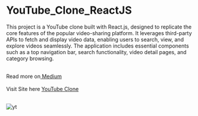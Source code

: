 # YouTube_Clone_ReactJS

This project is a YouTube clone built with React.js, designed to replicate the core features of the popular video-sharing platform. It leverages third-party APIs to fetch and display video data, enabling users to search, view, and explore videos seamlessly. The application includes essential components such as a top navigation bar, search functionality, video detail pages, and category browsing.

<br/>
Read more on<a href="https://medium.com/@Rushabh_/creating-your-own-video-sharing-platform-a-reactjs-youtube-clone-63897a27cfca"> Medium</a>
<br/>
<br/>
Visit Site here <a href="https://youtubee2023.netlify.app/">YouTube Clone</a>
<br/>
<br/>

![yt](https://github.com/Coder-Rushabh/YouTube_Clone_ReactJS/assets/47267236/a445146a-d469-45c1-abc7-4509ec88a5b3)
